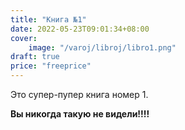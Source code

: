 ```yaml
---
title: "Книга №1"
date: 2022-05-23T09:01:34+08:00
cover:
    image: "/varoj/libroj/libro1.png"
draft: true
price: "freeprice"
---
```

Это супер-пупер книга номер 1. 

**Вы никогда такую не видели!!!!**
